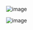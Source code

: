 ![image](https://user-images.githubusercontent.com/88283525/175993569-84120c4c-86e7-4645-b175-243295657dce.png)

![image](https://user-images.githubusercontent.com/88283525/175993724-00531e0b-67fa-49f0-a136-0c99bc1e33ea.png)

